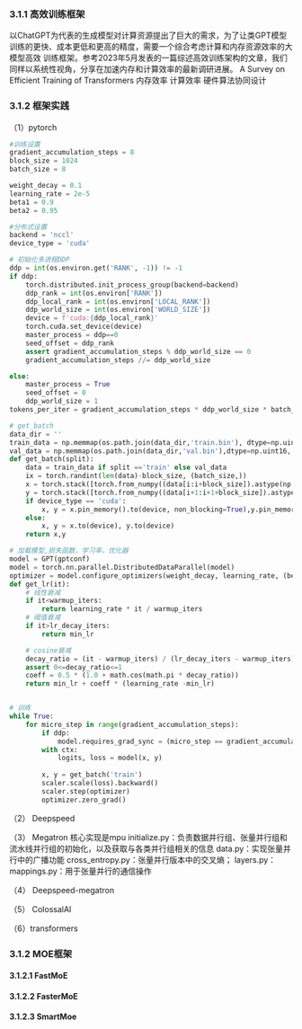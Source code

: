 ### 3.1.1 高效训练框架
以ChatGPT为代表的生成模型对计算资源提出了巨大的需求，为了让类GPT模型训练的更快、成本更低和更高的精度，需要一个综合考虑计算和内存资源效率的大模型高效
训练框架。参考2023年5月发表的一篇综述高效训练架构的文章，我们同样以系统性视角，分享在加速内存和计算效率的最新调研进展。
A Survey on Efficient Training of Transformers
内存效率
计算效率
硬件算法协同设计

### 3.1.2 框架实践
（1）pytorch
```python
#训练设置
gradient_accumulation_steps = 8
block_size = 1024
batch_size = 8

weight_decay = 0.1
learning_rate = 2e-5
beta1 = 0.9
beta2 = 0.95

#分布式设置
backend = 'nccl'
device_type = 'cuda'

# 初始化多进程DDP
ddp = int(os.environ.get('RANK', -1)) != -1
if ddp:
    torch.distributed.init_process_group(backend=backend)
    ddp_rank = int(os.environ['RANK'])
    ddp_local_rank = int(os.environ['LOCAL_RANK'])
    ddp_world_size = int(os.environ['WORLD_SIZE'])
    device = f'cuda:{ddp_local_rank}'
    torch.cuda.set_device(device)
    master_process = ddp==0
    seed_offset = ddp_rank
    assert gradient_accumulation_steps % ddp_world_size == 0
    gradient_accumulation_steps //= ddp_world_size

else:
    master_process = True
    seed_offset = 0
    ddp_world_size = 1
tokens_per_iter = gradient_accumulation_steps * ddp_world_size * batch_size * block_size

# get_batch
data_dir = ''
train_data = np.memmap(os.path.join(data_dir,'train.bin'), dtype=np.uint16, mode='r')
val_data = np.memmap(os.path.join(data_dir,'val.bin'),dtype=np.uint16, mode='r')
def get_batch(split):
    data = train_data if split =='train' else val_data
    ix = torch.randint(len(data)-block_size, (batch_size,))
    x = torch.stack([torch.from_numpy((data[i:i+block_size]).astype(np.int64)) for i in ix])
    y = torch.stack([torch.from_numpy((data[i+1:i+1+block_size]).astype(np.int64)) for i in ix])
    if device_type == 'cuda':
        x, y = x.pin_memory().to(device, non_blocking=True),y.pin_memory().to(device, non_blocking=True)
    else:
        x, y = x.to(device), y.to(device)
    return x,y

# 加载模型,损失函数，学习率，优化器
model = GPT(gptconf)
model = torch.nn.parallel.DistributedDataParallel(model)
optimizer = model.configure_optimizers(weight_decay, learning_rate, (beta1, beta2), device_type)
def get_lr(it):
    # 线性衰减
    if it<warmup_iters:
        return learning_rate * it / warmup_iters
    # 阈值衰减
    if it>lr_decay_iters:
        return min_lr

    # cosine衰减
    decay_ratio = (it - warmup_iters) / (lr_decay_iters - warmup_iters)
    assert 0<=decay_ratio<=1
    coeff = 0.5 * (1.0 + math.cos(math.pi * decay_ratio))
    return min_lr + coeff * (learning_rate -min_lr)


# 训练
while True:
    for micro_step in range(gradient_accumulation_steps):
        if ddp:
            model.requires_grad_sync = (micro_step == gradient_accumulation_steps -1)
        with ctx:
            logits, loss = model(x, y)
            
        x, y = get_batch('train')
        scaler.scale(loss).backward()
        scaler.step(optimizer)
        optimizer.zero_grad()
```
（2） Deepspeed

（3） Megatron
核心实现是mpu
initialize.py：负责数据并行组、张量并行组和流水线并行组的初始化，以及获取与各类并行组相关的信息
data.py：实现张量并行中的广播功能
cross_entropy.py：张量并行版本中的交叉熵；
layers.py：
mappings.py：用于张量并行的通信操作


（4） Deepspeed-megatron

（5） ColossalAI

（6）transformers



### 3.1.2 MOE框架
#### 3.1.2.1 FastMoE

#### 3.1.2.2 FasterMoE

#### 3.1.2.3 SmartMoe

